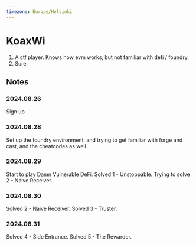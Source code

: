 ```yaml
---
timezone: Europe/Helsinki
---
```


# KoaxWi

1. A ctf player. Knows how evm works, but not familiar with defi / foundry.
2. Sure.

## Notes



<!-- Content_START -->

### 2024.08.26
Sign up

### 2024.08.28
Set up the foundry environment, and trying to get familiar with forge and cast, and the cheatcodes as well.

### 2024.08.29
Start to play Damn Vulnerable DeFi.
Solved 1 - Unstoppable.
Trying to solve 2 - Naive Receiver.

### 2024.08.30
Solved 2 - Naive Receiver.
Solved 3 - Truster.

### 2024.08.31
Solved 4 - Side Entrance.
Solved 5 - The Rewarder.

<!-- Content_END -->
